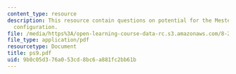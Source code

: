 ```yaml
---
content_type: resource
description: This resource contain questions on potential for the Mestel disk, Cassegrain
  configuration.
file: /media/https%3A/open-learning-course-data-rc.s3.amazonaws.com/8-284-modern-astrophysics-spring-2006/9b0c05d376a053cd8bc6a881fc2bb61b_ps9.pdf
file_type: application/pdf
resourcetype: Document
title: ps9.pdf
uid: 9b0c05d3-76a0-53cd-8bc6-a881fc2bb61b
---
```

